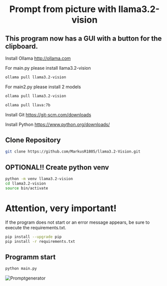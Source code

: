 <div align=center><h1>Prompt from picture with llama3.2-vision</h1></div>

## This program now has a GUI with a button for the clipboard.

Install Ollama
<http://ollama.com>

For main.py please install llama3.2-vision

```sh
ollama pull llama3.2-vision
```

For main2.py please install 2 models

```sh
ollama pull llama3.2-vision
```
```sh
ollama pull llava:7b
```

Install Git
<https://git-scm.com/downloads>

Install Python
<https://www.python.org/downloads/>

<h2>Clone Repository</h2>

```sh
git clone https://github.com/MarkusR1805/llama3.2-Vision.git
```

<h2>OPTIONAL!! Create python venv</h2>

```sh
python -m venv llama3.2-vision
cd llama3.2-vision
source bin/activate
```

<h1>Attention, very important!</h1>
If the program does not start or an error message appears, be sure to execute the requirements.txt.

```sh
pip install --upgrade pip
pip install -r requirements.txt
```

<h2>Programm start</h2>

```sh
python main.py
```

![Promptgenerator](https://image.civitai.com/xG1nkqKTMzGDvpLrqFT7WA/26f2122f-6738-45e1-bcf9-0e62f281622c/original=true,quality=90/36686347.jpeg)
